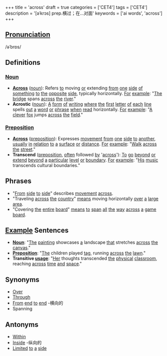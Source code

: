 +++
title = 'across'
draft = true
categories = ['CET4']
tags = ['CET4']
description = '[əˈkrɔs] prep.横过；在…对面'
keywords = ['ai words', 'across']
+++

## [Pronunciation](/post/pronunciation/)
/əˈbrɒs/

## Definitions
### [Noun](/post/noun/)
- **[Across](/post/across/)** ([noun](/post/noun/)): Refers [to](/post/to/) moving [or](/post/or/) extending [from](/post/from/) [one](/post/one/) [side](/post/side/) [of](/post/of/) [something](/post/something/) [to](/post/to/) [the](/post/the/) [opposite](/post/opposite/) [side](/post/side/), typically horizontally. [For](/post/for/) [example](/post/example/): "[The](/post/the/) [bridge](/post/bridge/) spans [across](/post/across/) [the](/post/the/) [river](/post/river/)."
- **Acrostic** ([noun](/post/noun/)): [A](/post/a/) [form](/post/form/) [of](/post/of/) [writing](/post/writing/) [where](/post/where/) [the](/post/the/) [first](/post/first/) [letter](/post/letter/) [of](/post/of/) [each](/post/each/) [line](/post/line/) spells [out](/post/out/) [a](/post/a/) [word](/post/word/) [or](/post/or/) [phrase](/post/phrase/) [when](/post/when/) [read](/post/read/) horizontally. [For](/post/for/) [example](/post/example/): "[A](/post/a/) [clever](/post/clever/) [fox](/post/fox/) jumps [across](/post/across/) [the](/post/the/) [field](/post/field/)."

### [Preposition](/post/preposition/)
- **[Across](/post/across/)** ([preposition](/post/preposition/)): Expresses [movement](/post/movement/) [from](/post/from/) [one](/post/one/) [side](/post/side/) [to](/post/to/) [another](/post/another/), [usually](/post/usually/) [in](/post/in/) [relation](/post/relation/) [to](/post/to/) [a](/post/a/) [surface](/post/surface/) [or](/post/or/) [distance](/post/distance/). [For](/post/for/) [example](/post/example/): "[Walk](/post/walk/) [across](/post/across/) [the](/post/the/) [street](/post/street/)."
- **Transcend** ([preposition](/post/preposition/), [often](/post/often/) followed [by](/post/by/) '[across](/post/across/)'): [To](/post/to/) [go](/post/go/) [beyond](/post/beyond/) [or](/post/or/) [extend](/post/extend/) [beyond](/post/beyond/) [a](/post/a/) [particular](/post/particular/) [level](/post/level/) [or](/post/or/) [boundary](/post/boundary/). [For](/post/for/) [example](/post/example/): "[His](/post/his/) [music](/post/music/) transcends cultural boundaries."

## Phrases
- "[From](/post/from/) [side](/post/side/) [to](/post/to/) [side](/post/side/)" describes [movement](/post/movement/) [across](/post/across/).
- "Traveling [across](/post/across/) [the](/post/the/) [country](/post/country/)" [means](/post/means/) moving horizontally [over](/post/over/) [a](/post/a/) [large](/post/large/) [area](/post/area/).
- "Covering [the](/post/the/) [entire](/post/entire/) [board](/post/board/)" [means](/post/means/) [to](/post/to/) [span](/post/span/) [all](/post/all/) [the](/post/the/) [way](/post/way/) [across](/post/across/) [a](/post/a/) [game](/post/game/) [board](/post/board/).

## [Example](/post/example/) Sentences
- **[Noun](/post/noun/)**: "[The](/post/the/) [painting](/post/painting/) showcases [a](/post/a/) landscape [that](/post/that/) stretches [across](/post/across/) [the](/post/the/) [canvas](/post/canvas/)."
- **[Preposition](/post/preposition/)**: "[The](/post/the/) children played [tag](/post/tag/), running [across](/post/across/) [the](/post/the/) [lawn](/post/lawn/)."
- **Transitive [usage](/post/usage/)**: "[Her](/post/her/) thoughts transcended [the](/post/the/) [physical](/post/physical/) [classroom](/post/classroom/), reaching [across](/post/across/) [time](/post/time/) [and](/post/and/) [space](/post/space/)."

## Synonyms
- [Over](/post/over/)
- [Through](/post/through/)
- [From](/post/from/) [end](/post/end/) [to](/post/to/) [end](/post/end/)
-横向的
- Spanning

## Antonyms
- [Within](/post/within/)
- [Inside](/post/inside/)
-纵向的
- [Limited](/post/limited/) [to](/post/to/) [a](/post/a/) [side](/post/side/)
